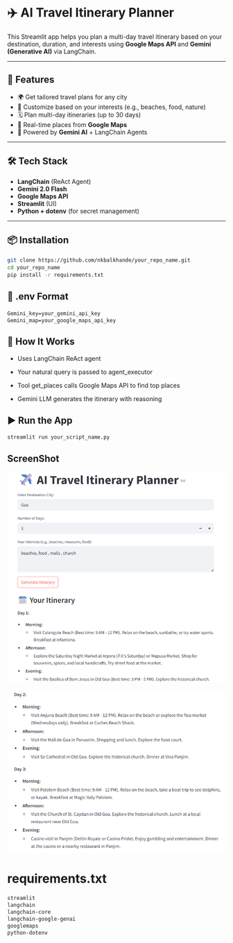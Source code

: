 # ✈️ AI Travel Itinerary Planner

This Streamlit app helps you plan a multi-day travel itinerary based on your destination, duration, and interests using **Google Maps API** and **Gemini (Generative AI)** via LangChain.

---

## 🚀 Features

- 🌍 Get tailored travel plans for any city
- 🎯 Customize based on your interests (e.g., beaches, food, nature)
- 🗓️ Plan multi-day itineraries (up to 30 days)
- 📍 Real-time places from **Google Maps**
- 🧠 Powered by **Gemini AI** + LangChain Agents

---

## 🛠️ Tech Stack

- **LangChain** (ReAct Agent)
- **Gemini 2.0 Flash**
- **Google Maps API**
- **Streamlit** (UI)
- **Python + dotenv** (for secret management)

---

## 📦 Installation

```bash
git clone https://github.com/nkbalkhande/your_repo_name.git
cd your_repo_name
pip install -r requirements.txt
```
## 🔐 .env Format
```
Gemini_key=your_gemini_api_key
Gemini_map=your_google_maps_api_key

```

## 🤖 How It Works
  - Uses LangChain ReAct agent
 
  - Your natural query is passed to agent_executor

  - Tool get_places calls Google Maps API to find top places

  - Gemini LLM generates the itinerary with reasoning

##  ▶️ Run the App
```
streamlit run your_script_name.py
```

## ScreenShot
![image_alt](https://github.com/nkbalkhande/AI_travel_planner/blob/main/Screenshot%202025-06-26%20171655.png?raw=true)

![image_alt](https://github.com/nkbalkhande/AI_travel_planner/blob/main/Screenshot%202025-06-26%20171718.png?raw=true)

# requirements.txt
```
streamlit
langchain
langchain-core
langchain-google-genai
googlemaps
python-dotenv
```

